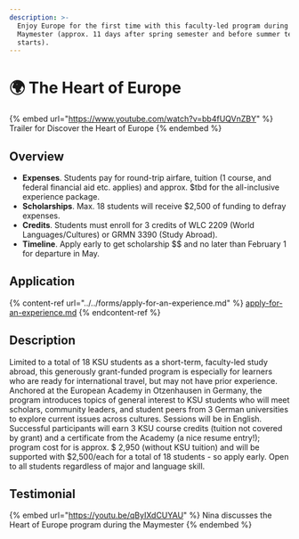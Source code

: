 ```yaml
---
description: >-
  Enjoy Europe for the first time with this faculty-led program during the KSU
  Maymester (approx. 11 days after spring semester and before summer term
  starts).
---
```


# 🌍 The Heart of Europe

{% embed url="https://www.youtube.com/watch?v=bb4fUQVnZBY" %}
Trailer for Discover the Heart of Europe
{% endembed %}

## Overview <a href="#block-2971f3e9fcad4791ba06249ec3a31afa" id="block-2971f3e9fcad4791ba06249ec3a31afa"></a>

* **Expenses**. Students pay for round-trip airfare, tuition (1 course, and federal financial aid etc. applies) and approx. $tbd for the all-inclusive experience package.&#x20;
* **Scholarships**. Max. 18 students will receive $2,500 of funding to defray expenses.
* **Credits**. Students must enroll for 3 credits of WLC 2209 (World Languages/Cultures) or GRMN 3390 (Study Abroad).
* **Timeline**. Apply early to get scholarship \$$ and no later than February 1 for departure in May.

## Application <a href="#block-3363568cbd514e7db4048664e47c4e41" id="block-3363568cbd514e7db4048664e47c4e41"></a>

{% content-ref url="../../forms/apply-for-an-experience.md" %}
[apply-for-an-experience.md](../../forms/apply-for-an-experience.md)
{% endcontent-ref %}

## Description <a href="#block-3363568cbd514e7db4048664e47c4e41" id="block-3363568cbd514e7db4048664e47c4e41"></a>

Limited to a total of 18 KSU students as a short-term, faculty-led study abroad, this generously grant-funded program is especially for learners who are ready for international travel, but may not have prior experience. Anchored at the European Academy in Otzenhausen in Germany, the program introduces topics of general interest to KSU students who will meet scholars, community leaders, and student peers from 3 German universities to explore current issues across cultures. Sessions will be in English. Successful participants will earn 3 KSU course credits (tuition not covered by grant) and a certificate from the Academy (a nice resume entry!); program cost for is approx. $ 2,950 (without KSU tuition) and will be supported with $2,500/each for a total of 18 students - so apply early. Open to all students regardless of major and language skill.

## Testimonial <a href="#block-b8e507b4e2824a259bb1889540831863" id="block-b8e507b4e2824a259bb1889540831863"></a>



{% embed url="https://youtu.be/qByIXdCUYAU" %}
Nina discusses the Heart of Europe program during the Maymester
{% endembed %}
